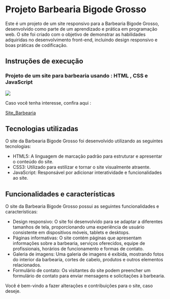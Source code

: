 # Projeto Barbearia Bigode Grosso

Este é um projeto de um site responsivo para a Barbearia Bigode Grosso, desenvolvido como parte de um aprendizado e prática em programação web. O site foi criado com o objetivo de demonstrar as habilidades adquiridas no desenvolvimento front-end, incluindo design responsivo e boas práticas de codificação.


## Instruções de execução
### Projeto de um site para barbearia usando : HTML , CSS e JavaScript
![](https://leandrogoulart.github.io/ProjetoBarbearia_Site/src/imagens/banner.jpg)


<p> Caso você tenha interesse, confira aqui : 
<p>

[Site_Barbearia](https://leandrogoulart.github.io/ProjetoBarbearia_Site/)


## Tecnologias utilizadas

O site da Barbearia Bigode Grosso foi desenvolvido utilizando as seguintes tecnologias:

- HTML5: A linguagem de marcação padrão para estruturar e apresentar o conteúdo do site.
- CSS3: Utilizado para estilizar e tornar o site visualmente atraente.
- JavaScript: Responsável por adicionar interatividade e funcionalidades ao site.

## Funcionalidades e características

O site da Barbearia Bigode Grosso possui as seguintes funcionalidades e características:

- Design responsivo: O site foi desenvolvido para se adaptar a diferentes tamanhos de tela, proporcionando uma experiência de usuário consistente em dispositivos móveis, tablets e desktops.
- Páginas informativas: O site contém páginas que apresentam informações sobre a barbearia, serviços oferecidos, equipe de profissionais, horários de funcionamento e formas de contato.
- Galeria de imagens: Uma galeria de imagens é exibida, mostrando fotos do interior da barbearia, cortes de cabelo, produtos e outros elementos relacionados.
- Formulário de contato: Os visitantes do site podem preencher um formulário de contato para enviar mensagens e solicitações à barbearia.


Você é bem-vindo a fazer alterações e contribuições para o site, caso deseje.

